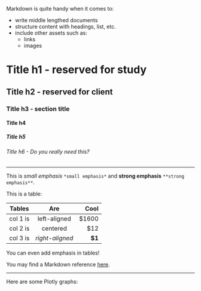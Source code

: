 Markdown is quite handy when it comes to:
- write middle lengthed documents
- structure content with headings, list, etc.
- include other assets such as:
    - links
    - images

# Title h1 - reserved for study
## Title h2 - reserved for client
### Title h3 - section title
#### Title h4
##### Title h5
###### Title h6 - Do you really need this?

---

This is *small emphasis* `*small emphasis*` and **strong emphasis** `**strong emphasis**`.

This is a table:

| Tables |  Are | Cool |
|----------|:-------------:|------:|
| col 1 is | left-aligned | $1600 |
| col 2 is | centered | $12 |
| col 3 is | *right-aligned* |**$1** |

You can even add emphasis in tables!

You may find a Markdown reference [here](https://commonmark.org/help/).

---

Here are some Plotly graphs:
